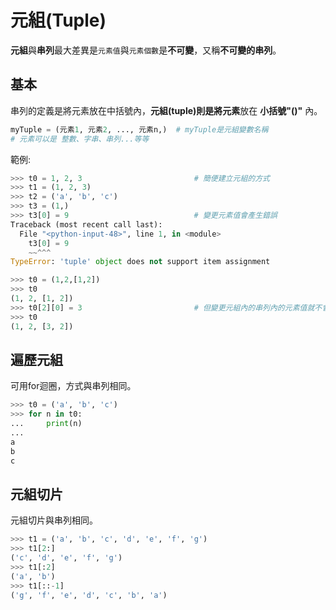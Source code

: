 # 元組(Tuple)

**元組**與**串列**最大差異是`元素值`與`元素個數`是**不可變**，又稱**不可變的串列**。

## 基本

串列的定義是將元素放在中括號內，**元組(tuple)**則是將**元素**放在 **小括號"()"** 內。

```python
myTuple = (元素1, 元素2, ..., 元素n,)  # myTuple是元組變數名稱
# 元素可以是 整數、字串、串列...等等
```

範例:

```python
>>> t0 = 1, 2, 3                         # 簡便建立元組的方式
>>> t1 = (1, 2, 3)
>>> t2 = ('a', 'b', 'c')
>>> t3 = (1,)
>>> t3[0] = 9                            # 變更元素值會產生錯誤
Traceback (most recent call last):
  File "<python-input-48>", line 1, in <module>
    t3[0] = 9
    ~~^^^
TypeError: 'tuple' object does not support item assignment

>>> t0 = (1,2,[1,2])
>>> t0
(1, 2, [1, 2])
>>> t0[2][0] = 3                         # 但變更元組內的串列內的元素值就不會產生錯誤，元組僅第一層不可變
>>> t0
(1, 2, [3, 2])
```

## 遍歷元組

可用for迴圈，方式與串列相同。

```python
>>> t0 = ('a', 'b', 'c')
>>> for n in t0:
...     print(n)
... 
a
b
c
```

## 元組切片

元組切片與串列相同。

```python
>>> t1 = ('a', 'b', 'c', 'd', 'e', 'f', 'g')
>>> t1[2:]
('c', 'd', 'e', 'f', 'g')
>>> t1[:2]
('a', 'b')
>>> t1[::-1]
('g', 'f', 'e', 'd', 'c', 'b', 'a')
```
